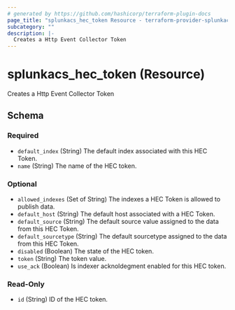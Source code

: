 ```yaml
---
# generated by https://github.com/hashicorp/terraform-plugin-docs
page_title: "splunkacs_hec_token Resource - terraform-provider-splunkacs"
subcategory: ""
description: |-
  Creates a Http Event Collector Token
---
```


# splunkacs_hec_token (Resource)

Creates a Http Event Collector Token



<!-- schema generated by tfplugindocs -->
## Schema

### Required

- `default_index` (String) The default index associated with this HEC Token.
- `name` (String) The name of the HEC token.

### Optional

- `allowed_indexes` (Set of String) The indexes a HEC Token is allowed to publish data.
- `default_host` (String) The default host associated with a HEC Token.
- `default_source` (String) The default source value assigned to the data from this HEC Token.
- `default_sourcetype` (String) The default sourcetype assigned to the data from this HEC Token.
- `disabled` (Boolean) The state of the HEC token.
- `token` (String) The token value.
- `use_ack` (Boolean) Is indexer acknoldegment enabled for this HEC token.

### Read-Only

- `id` (String) ID of the HEC token.


